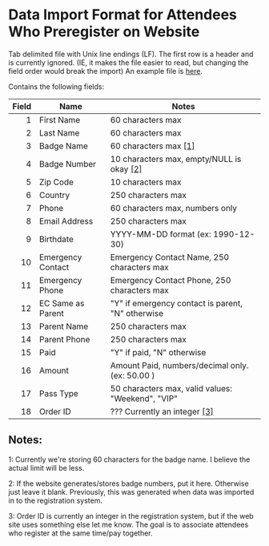 Data Import Format for Attendees Who Preregister on Website
===========================================================

 Tab delimited file with Unix line endings (LF). The first row is a header and is
 currently ignored. (IE, it makes the file easier to read, but changing the field order
 would break the import)
 An example file is [here](PreRegDataImportExample.tsv).
 
 
 Contains the following fields:

| Field | Name              | Notes                                                    |
| ----: | ----------------- | -------------------------------------------------------- |
|   1   | First Name        | 60 characters max                                        |
|   2   | Last Name         | 60 characters max                                        |
|   3   | Badge Name        | 60 characters max [[1]](#1)                              |
|   4   | Badge Number      | 10 characters max, empty/NULL is okay [[2]](#2)          |
|   5   | Zip Code          | 10 characters max                                        |
|   6   | Country           | 250 characters max                                       |
|   7   | Phone             | 60 characters max, numbers only                          |
|   8   | Email Address     | 250 characters max                                       |
|   9   | Birthdate         | YYYY-MM-DD format (ex: 1990-12-30)                       |
|  10   | Emergency Contact | Emergency Contact Name, 250 characters max               |
|  11   | Emergency Phone   | Emergency Contact Phone, 250 characters max              |
|  12   | EC Same as Parent | "Y" if emergency contact is parent, "N" otherwise        |
|  13   | Parent Name       | 250 characters max                                       |
|  14   | Parent Phone      | 250 characters max                                       |
|  15   | Paid              | "Y" if paid, "N" otherwise                               |
|  16   | Amount            | Amount Paid, numbers/decimal only. (ex: 50.00 )          |
|  17   | Pass Type         | 50 characters max, valid values: "Weekend", "VIP"        |
|  18   | Order ID          | ??? Currently an integer [[3]](#3)                       |
 
 
 
Notes:
------
<a name="1"></a>1: Currently we're storing 60 characters for the badge name. I believe the actual limit
will be less. 

<a name="2"></a>2: If the website generates/stores badge numbers, put it here. Otherwise just leave it
blank. Previously, this was generated when data was imported in to the registration system.

<a name="3"></a>3: Order ID is currently an integer in the registration system, but if the web site
uses something else let me know. The goal is to associate attendees who register at the same
time/pay together.